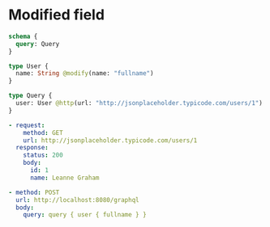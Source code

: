# Modified field

```graphql @config
schema {
  query: Query
}

type User {
  name: String @modify(name: "fullname")
}

type Query {
  user: User @http(url: "http://jsonplaceholder.typicode.com/users/1")
}
```

```yml @mock
- request:
    method: GET
    url: http://jsonplaceholder.typicode.com/users/1
  response:
    status: 200
    body:
      id: 1
      name: Leanne Graham
```

```yml @test
- method: POST
  url: http://localhost:8080/graphql
  body:
    query: query { user { fullname } }
```

